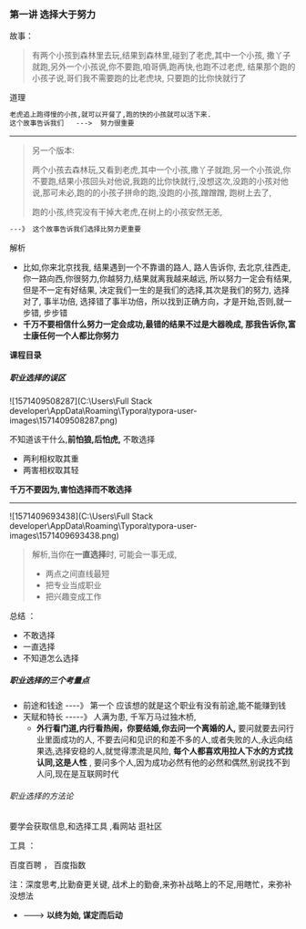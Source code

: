### 第一讲 选择大于努力

故事： 

> 有两个小孩到森林里去玩,结果到森林里,碰到了老虎,其中一个小孩, 撒丫子就跑,另外一个小孩说,你不要跑,咱哥俩,跑再快,也跑不过老虎, 结果那个跑的小孩子说,哥们我不需要跑的比老虎块, 只要跑的比你快就行了 

道理 

```tex
老虎追上跑得慢的小孩,就可以开餐了,跑的快的小孩就可以活下来.
这个故事告诉我们   --->  努力很重要
```

---

> 另一个版本:
>
> 两个小孩去森林玩,又看到老虎,其中一个小孩,撒丫子就跑,另一个小孩说,你不要跑,结果小孩回头对他说,我跑的比你快就行,没想这次,没跑的小孩对他说,那可未必,跑的的小孩子拼命的跑,没跑的小孩,蹭蹭蹭, 跑树上去了,
>
> 跑的小孩,终究没有干掉大老虎,在树上的小孩安然无恙,

```tex
---》 这个故事告诉我们选择比努力更重要 
```

解析

+ 比如,你来北京找我, 结果遇到一个不靠谱的路人, 路人告诉你, 去北京,往西走, 你一路向西,你很努力,你越努力,结果就离我越来越远,  所以努力一定会有结果,但是不一定有好结果, 决定我们一生的是我们的选择,其次是我们的努力, 选择对了, 事半功倍, 选择错了事半功倍，所以找到正确方向，才是开始,否则,就一步错, 步步错
+ **千万不要相信什么努力一定会成功,最错的结果不过是大器晚成,  那我告诉你,富士康任何一个人都比你努力**

**课程目录**

##### 职业选择的误区

![1571409508287](C:\Users\Full Stack developer\AppData\Roaming\Typora\typora-user-images\1571409508287.png)

不知道该干什么,**前怕狼,后怕虎,**   不敢选择 

+  两利相权取其重
+ 两害相权取其轻

**千万不要因为,害怕选择而不敢选择**

****

![1571409693438](C:\Users\Full Stack developer\AppData\Roaming\Typora\typora-user-images\1571409693438.png)

> 解析,当你在**一直选择**时, 可能会一事无成,
>
> + 两点之间直线最短
> + 把专业当成职业
> + 把兴趣变成工作

总结 ：

+ 不敢选择 
+ 一直选择 
+ 不知道怎么选择



##### 职业选择的三个考量点

+ 前途和钱途  ----》 第一个 应该想的就是这个职业有没有前途,能不能赚到钱
+ 天赋和特长 -----》 人满为患, 千军万马过独木桥, 
  + **外行看门道,内行看热闹，你要结婚,你去问一个离婚的人,**  要问就要去问行业里面成功的人, 不要去问和见识的和差不多的人,或者失败的人,永远向结果选,选择安稳的人,就觉得漂流是风险, **每个人都喜欢用拉人下水的方式找认同,这是人性** , 要问多个人,因为成功必然有他的必然和偶然,别说找不到人问,现在是互联网时代



###### 职业选择的方法论

要学会获取信息,和选择工具 ,看网站 逛社区 



工具 ： 

百度百聘 ， 百度指数

注：深度思考,比勤奋更关键, 战术上的勤奋,来弥补战略上的不足,用瞎忙，来弥补没想法

- ---> **以终为始, 谋定而后动**









